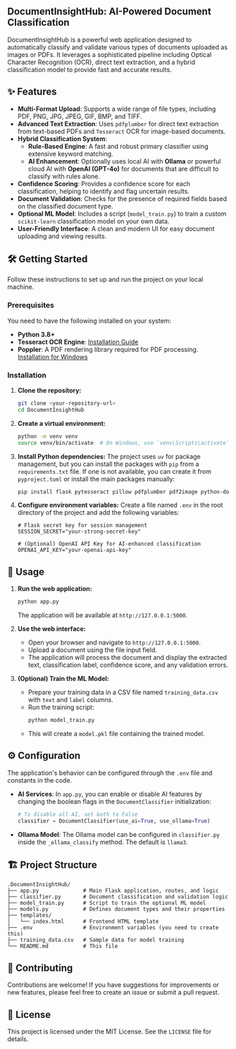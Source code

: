 ## DocumentInsightHub: AI-Powered Document Classification

DocumentInsightHub is a powerful web application designed to automatically classify and validate various types of documents uploaded as images or PDFs. It leverages a sophisticated pipeline including Optical Character Recognition (OCR), direct text extraction, and a hybrid classification model to provide fast and accurate results.

## ✨ Features

- **Multi-Format Upload**: Supports a wide range of file types, including PDF, PNG, JPG, JPEG, GIF, BMP, and TIFF.
- **Advanced Text Extraction**: Uses `pdfplumber` for direct text extraction from text-based PDFs and `Tesseract` OCR for image-based documents.
- **Hybrid Classification System**:
  - **Rule-Based Engine**: A fast and robust primary classifier using extensive keyword matching.
  - **AI Enhancement**: Optionally uses local AI with **Ollama** or powerful cloud AI with **OpenAI (GPT-4o)** for documents that are difficult to classify with rules alone.
- **Confidence Scoring**: Provides a confidence score for each classification, helping to identify and flag uncertain results.
- **Document Validation**: Checks for the presence of required fields based on the classified document type.
- **Optional ML Model**: Includes a script (`model_train.py`) to train a custom `scikit-learn` classification model on your own data.
- **User-Friendly Interface**: A clean and modern UI for easy document uploading and viewing results.

## 🛠️ Getting Started

Follow these instructions to set up and run the project on your local machine.

### Prerequisites

You need to have the following installed on your system:

- **Python 3.8+**
- **Tesseract OCR Engine**: [Installation Guide](https://tesseract-ocr.github.io/tessdoc/Installation.html)
- **Poppler**: A PDF rendering library required for PDF processing. [Installation for Windows](https://github.com/oschwartz10612/poppler-windows/releases/)

### Installation

1.  **Clone the repository:**
    ```bash
    git clone <your-repository-url>
    cd DocumentInsightHub
    ```

2.  **Create a virtual environment:**
    ```bash
    python -m venv venv
    source venv/bin/activate  # On Windows, use `venv\Scripts\activate`
    ```

3.  **Install Python dependencies:**
    The project uses `uv` for package management, but you can install the packages with `pip` from a `requirements.txt` file. If one is not available, you can create it from `pyproject.toml` or install the main packages manually:
    ```bash
    pip install flask pytesseract pillow pdfplumber pdf2image python-dotenv openai scikit-learn ollama
    ```

4.  **Configure environment variables:**
    Create a file named `.env` in the root directory of the project and add the following variables:

    ```env
    # Flask secret key for session management
    SESSION_SECRET="your-strong-secret-key"

    # (Optional) OpenAI API Key for AI-enhanced classification
    OPENAI_API_KEY="your-openai-api-key"
    ```

## 🚀 Usage

1.  **Run the web application:**
    ```bash
    python app.py
    ```
    The application will be available at `http://127.0.0.1:5000`.

2.  **Use the web interface:**
    - Open your browser and navigate to `http://127.0.0.1:5000`.
    - Upload a document using the file input field.
    - The application will process the document and display the extracted text, classification label, confidence score, and any validation errors.

3.  **(Optional) Train the ML Model:**
    - Prepare your training data in a CSV file named `training_data.csv` with `text` and `label` columns.
    - Run the training script:
      ```bash
      python model_train.py
      ```
    - This will create a `model.pkl` file containing the trained model.

## ⚙️ Configuration

The application's behavior can be configured through the `.env` file and constants in the code.

- **AI Services**: In `app.py`, you can enable or disable AI features by changing the boolean flags in the `DocumentClassifier` initialization:
  ```python
  # To disable all AI, set both to False
  classifier = DocumentClassifier(use_ai=True, use_ollama=True)
  ```
- **Ollama Model**: The Ollama model can be configured in `classifier.py` inside the `_ollama_classify` method. The default is `llama3`.

## 🏗️ Project Structure

```
.DocumentInsightHub/
├── app.py              # Main Flask application, routes, and logic
├── classifier.py       # Document classification and validation logic
├── model_train.py      # Script to train the optional ML model
├── models.py           # Defines document types and their properties
├── templates/
│   └── index.html      # Frontend HTML template
├── .env                # Environment variables (you need to create this)
├── training_data.csv   # Sample data for model training
└── README.md           # This file
```

## 🤝 Contributing

Contributions are welcome! If you have suggestions for improvements or new features, please feel free to create an issue or submit a pull request.

## 📄 License

This project is licensed under the MIT License. See the `LICENSE` file for details.
